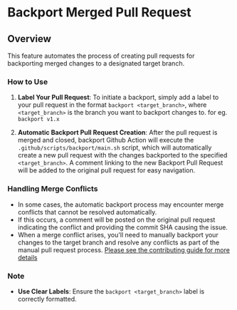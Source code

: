 # Backport Merged Pull Request

## Overview

This feature automates the process of creating pull requests for backporting merged changes to a designated target branch.

### How to Use

1. **Label Your Pull Request**: To initiate a backport, simply add a label to your pull request in the format `backport <target_branch>`, where `<target_branch>` is the branch you want to backport changes to. for eg. `backport v1.x`

2. **Automatic Backport Pull Request Creation**: After the pull request is merged and closed, backport Github Action will execute the `.github/scripts/backport/main.sh` script, which will automatically create a new pull request with the changes backported to the specified `<target_branch>`. A comment linking to the new Backport Pull Request will be added to the original pull request for easy navigation.

### Handling Merge Conflicts

- In some cases, the automatic backport process may encounter merge conflicts that cannot be resolved automatically.
- If this occurs, a comment will be posted on the original pull request indicating the conflict and providing the commit SHA causing the issue.
- When a merge conflict arises, you'll need to manually backport your changes to the target branch and resolve any conflicts as part of the manual pull request process. [Please see the contributing guide for more details](https://github.com/opentofu/opentofu/blob/main/CONTRIBUTING.md#backporting)

### Note

- **Use Clear Labels**: Ensure the `backport <target_branch>` label is correctly formatted.
